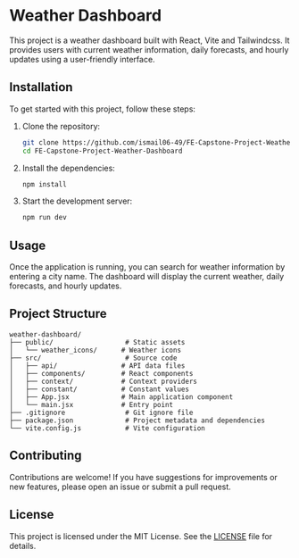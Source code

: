 # Weather Dashboard

This project is a weather dashboard built with React, Vite and Tailwindcss. It provides users with current weather information, daily forecasts, and hourly updates using a user-friendly interface.

## Installation

To get started with this project, follow these steps:

1. Clone the repository:
   ```bash
   git clone https://github.com/ismail06-49/FE-Capstone-Project-Weather-Dashboard.git
   cd FE-Capstone-Project-Weather-Dashboard

   ```

2. Install the dependencies:
   ```bash
   npm install
   ```

3. Start the development server:
   ```bash
   npm run dev
   ```

## Usage

Once the application is running, you can search for weather information by entering a city name. The dashboard will display the current weather, daily forecasts, and hourly updates.

## Project Structure

```
weather-dashboard/
├── public/                  # Static assets
│   └── weather_icons/      # Weather icons
├── src/                     # Source code
│   ├── api/                # API data files
│   ├── components/         # React components
│   ├── context/            # Context providers
│   ├── constant/           # Constant values
│   ├── App.jsx             # Main application component
│   └── main.jsx            # Entry point
├── .gitignore               # Git ignore file
├── package.json             # Project metadata and dependencies
└── vite.config.js           # Vite configuration
```

## Contributing

Contributions are welcome! If you have suggestions for improvements or new features, please open an issue or submit a pull request.

## License

This project is licensed under the MIT License. See the [LICENSE](LICENSE) file for details.
